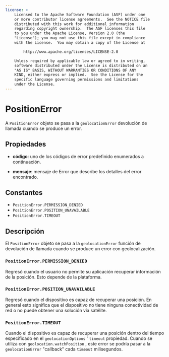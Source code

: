 ```yaml
---
license: >
    Licensed to the Apache Software Foundation (ASF) under one
    or more contributor license agreements.  See the NOTICE file
    distributed with this work for additional information
    regarding copyright ownership.  The ASF licenses this file
    to you under the Apache License, Version 2.0 (the
    "License"); you may not use this file except in compliance
    with the License.  You may obtain a copy of the License at

        http://www.apache.org/licenses/LICENSE-2.0

    Unless required by applicable law or agreed to in writing,
    software distributed under the License is distributed on an
    "AS IS" BASIS, WITHOUT WARRANTIES OR CONDITIONS OF ANY
    KIND, either express or implied.  See the License for the
    specific language governing permissions and limitations
    under the License.
---
```


# PositionError

A `PositionError` objeto se pasa a la `geolocationError` devolución de llamada cuando se produce un error.

## Propiedades

*   **código**: uno de los códigos de error predefinido enumerados a continuación.

*   **mensaje**: mensaje de Error que describe los detalles del error encontrado.

## Constantes

*   `PositionError.PERMISSION_DENIED`
*   `PositionError.POSITION_UNAVAILABLE`
*   `PositionError.TIMEOUT`

## Descripción

El `PositionError` objeto se pasa a la `geolocationError` función de devolución de llamada cuando se produce un error con geolocalización.

### `PositionError.PERMISSION_DENIED`

Regresó cuando el usuario no permite su aplicación recuperar información de la posición. Esto depende de la plataforma.

### `PositionError.POSITION_UNAVAILABLE`

Regresó cuando el dispositivo es capaz de recuperar una posición. En general esto significa que el dispositivo no tiene ninguna conectividad de red o no puede obtener una solución vía satélite.

### `PositionError.TIMEOUT`

Cuando el dispositivo es capaz de recuperar una posición dentro del tiempo especificado en el `geolocationOptions` ' `timeout` propiedad. Cuando se utiliza con `geolocation.watchPosition` , este error se podría pasar a la `geolocationError` "callback" cada `timeout` milisegundos.